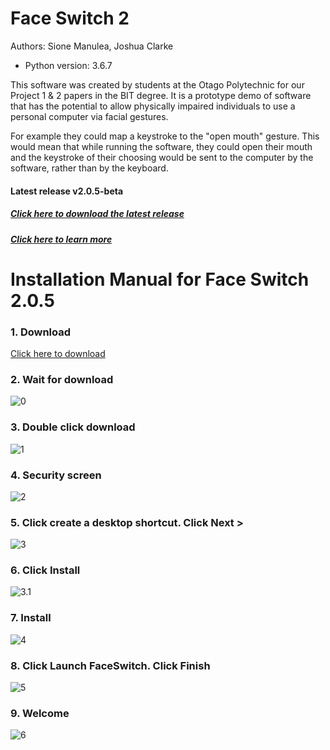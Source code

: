 # Face Switch 2
Authors: Sione Manulea, Joshua Clarke
- Python version: 3.6.7

This software was created by students at the Otago Polytechnic for our Project 1 & 2 papers in the BIT degree. It is a prototype demo of software that has the potential to allow physically impaired individuals to use a personal computer via facial gestures.

For example they could map a keystroke to the "open mouth" gesture. This would mean that while running the software, they could open their mouth and the keystroke of their choosing would be sent to the computer by the software, rather than by the keyboard.

#### Latest release v2.0.5-beta
##### [Click here to download the latest release](https://github.com/accessibilitysoftwarehub/FaceSwitch2/releases/tag/v2.0.5-beta)
##### [Click here to learn more](https://github.com/accessibilitysoftwarehub/FaceSwitch2/wiki)


# Installation Manual for Face Switch 2.0.5

### 1. Download
[Click here to download](https://github.com/accessibilitysoftwarehub/FaceSwitch2/releases/download/v2.0.5-beta/FaceSwitchSetup.exe)

### 2. Wait for download
![0](https://i.imgur.com/oKoAYAb.png)

### 3. Double click download

![1](https://i.imgur.com/ZNQtlEw.png)

### 4. Security screen

![2](https://i.imgur.com/ZwaQuEB.png)

### 5. Click create a desktop shortcut. Click Next >

![3](https://i.imgur.com/tUcEnap.png)

### 6. Click Install

![3.1](https://i.imgur.com/j6NMiwy.png)

### 7. Install

![4](https://i.imgur.com/yZKoHiw.png)

### 8. Click Launch FaceSwitch. Click Finish

![5](https://i.imgur.com/EqQFhTf.png)

### 9. Welcome

![6](https://i.imgur.com/JA1t8up.png)

